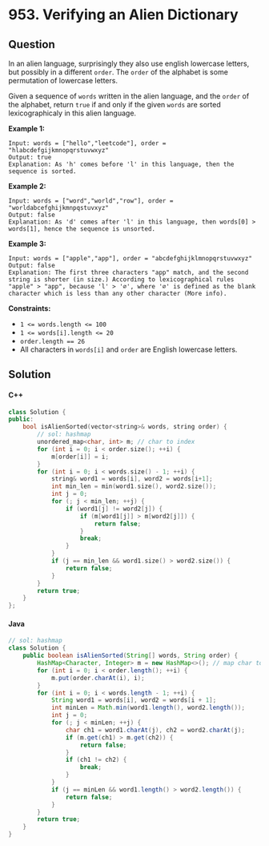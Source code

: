 # 953. Verifying an Alien Dictionary

## Question

In an alien language, surprisingly they also use english lowercase letters, but possibly in a different `order`. The `order` of the alphabet is some permutation of lowercase letters.

Given a sequence of `words` written in the alien language, and the `order` of the alphabet, return `true` if and only if the given `words` are sorted lexicographicaly in this alien language.

**Example 1:**

```
Input: words = ["hello","leetcode"], order = "hlabcdefgijkmnopqrstuvwxyz"
Output: true
Explanation: As 'h' comes before 'l' in this language, then the sequence is sorted.
```

**Example 2:**

```
Input: words = ["word","world","row"], order = "worldabcefghijkmnpqstuvxyz"
Output: false
Explanation: As 'd' comes after 'l' in this language, then words[0] > words[1], hence the sequence is unsorted.
```

**Example 3:**

```
Input: words = ["apple","app"], order = "abcdefghijklmnopqrstuvwxyz"
Output: false
Explanation: The first three characters "app" match, and the second string is shorter (in size.) According to lexicographical rules "apple" > "app", because 'l' > '∅', where '∅' is defined as the blank character which is less than any other character (More info).
```

**Constraints:**

* `1 <= words.length <= 100`
* `1 <= words[i].length <= 20`
* `order.length == 26`
* All characters in `words[i]` and `order` are English lowercase letters.

## Solution

#### C++

```cpp
class Solution {
public:
    bool isAlienSorted(vector<string>& words, string order) {
        // sol: hashmap
        unordered_map<char, int> m; // char to index
        for (int i = 0; i < order.size(); ++i) {
            m[order[i]] = i;
        }
        for (int i = 0; i < words.size() - 1; ++i) {
            string& word1 = words[i], word2 = words[i+1];
            int min_len = min(word1.size(), word2.size());
            int j = 0;
            for (; j < min_len; ++j) {
                if (word1[j] != word2[j]) {
                    if (m[word1[j]] > m[word2[j]]) {
                        return false;
                    }
                    break;
                }
            }
            if (j == min_len && word1.size() > word2.size()) {
                return false;
            }
        }
        return true;
    }
};
```

#### Java

```java
// sol: hashmap
class Solution {
    public boolean isAlienSorted(String[] words, String order) {
        HashMap<Character, Integer> m = new HashMap<>(); // map char to order index
        for (int i = 0; i < order.length(); ++i) {
            m.put(order.charAt(i), i);
        }
        for (int i = 0; i < words.length - 1; ++i) {
            String word1 = words[i], word2 = words[i + 1];
            int minLen = Math.min(word1.length(), word2.length());
            int j = 0;
            for (; j < minLen; ++j) {
                char ch1 = word1.charAt(j), ch2 = word2.charAt(j);
                if (m.get(ch1) > m.get(ch2)) {
                    return false;
                }
                if (ch1 != ch2) {
                    break;
                }
            }
            if (j == minLen && word1.length() > word2.length()) {
                return false;
            }
        }
        return true;
    }
}
```
